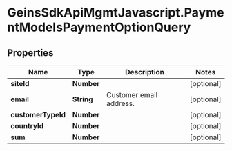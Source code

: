 # GeinsSdkApiMgmtJavascript.PaymentModelsPaymentOptionQuery

## Properties

Name | Type | Description | Notes
------------ | ------------- | ------------- | -------------
**siteId** | **Number** |  | [optional] 
**email** | **String** | Customer email address. | [optional] 
**customerTypeId** | **Number** |  | [optional] 
**countryId** | **Number** |  | [optional] 
**sum** | **Number** |  | [optional] 


